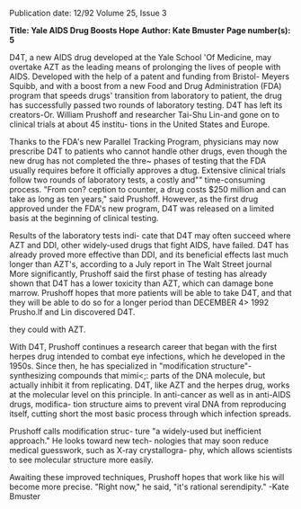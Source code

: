 Publication date: 12/92
Volume 25, Issue 3

**Title: Yale AIDS Drug Boosts Hope**
**Author: Kate Bmuster**
**Page number(s): 5**

D4T, a new AIDS drug developed 
at the Yale School 'Of Medicine, may 
overtake AZT as the leading means of 
prolonging the lives of people with 
AIDS. Developed with the help of a 
patent and funding from Bristol-
Meyers Squibb, and with a boost from 
a new Food and Drug Administration 
(FDA) program that speeds drugs' 
transition from laboratory to patient, 
the drug has successfully passed two 
rounds of laboratory testing. D4T has 
left its creators-Or. William Prushoff 
and researcher Tai-Shu Lin-and gone 
on to clinical trials at about 45 institu-
tions in the United States and Europe. 

Thanks to the FDA's new Parallel 
Tracking Program, physicians may now 
prescribe D4T to patients who cannot 
handle other drugs, even though the 
new drug has not completed the thre~ 
phases of testing that the FDA usually 
requires before it officially approves a 
dtug. Extensive clinical trials follow two 
rounds of laboratory tests, a costly and"" 
time-consuming process. "From con? 
ception to counter, a drug costs $250 
million and can take as long as ten 
years," said Prushoff. However, as the 
first drug approved under the FDA's 
new program, D4T was released on a 
limited basis at the beginning of clinical 
testing. 

Results of the laboratory tests indi-
cate that D4T may often succeed where 
AZT and DDI, other widely-used 
drugs that fight AIDS, have failed. 
D4T has already proved more effective 
than DDI, and its beneficial effects last 
much longer than AZT's, according to 
a July report in The Walt Street journal 
More significantly, Prushoff said the 
first phase of testing has already shown 
that D4T has a lower toxicity than 
AZT, which can damage bone marrow. 
Prushoff hopes that more patients will 
be able to take D4T, and that they will 
be able to do so for a longer period than 
DECEMBER 4> 1992 
Prusho.lf and Lin discovered D4T. 

they could with AZT. 

With D4T, Prushoff continues a 
research career that began with the first 
herpes drug intended to combat eye 
infections, which he developed in the 
1950s. Since then, he has specialized in 
"modification structure"-synthesizing 
compounds that mimi<;: parts of the 
DNA molecule, but actually inhibit it 
from replicating. D4T, like AZT and 
the herpes drug, works at the molecular 
level on this principle. In anti-cancer as 
well as in anti-AIDS drugs, modifica-
tion structure aims to prevent viral 
DNA from reproducing itself, cutting 
short the most basic process through 
which infection spreads. 

Prushoff calls modification struc-
ture "a widely-used but inefficient 
approach." He looks toward new tech-
nologies that may soon reduce medical 
guesswork, such as X-ray crystallogra-
phy, which allows scientists to see 
molecular structure more easily. 

Awaiting these improved techniques, 
Prushoff hopes that work like his will 
become more precise. "Right now," he 
said, "it's rational serendipity." 
-Kate Bmuster